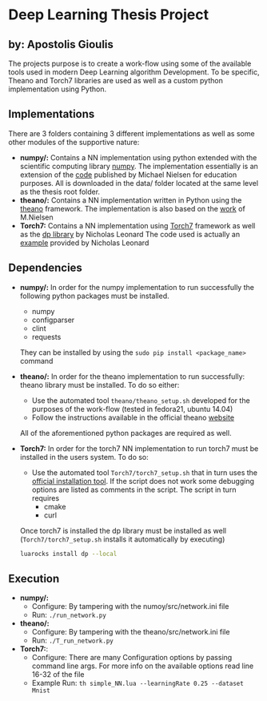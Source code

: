 # Deep Learning Thesis Project
## by: Apostolis Gioulis

The projects purpose is to create a work-flow using some of the available tools used in modern Deep Learning algorithm Development. To be specific, Theano and Torch7 libraries are used as well as a custom python implementation using Python.

## Implementations
There are 3 folders containing 3 different implementations as well as some other modules of the supportive nature:
* __numpy/:__ Contains a NN implementation using python extended with the scientific computing library [numpy](http://www.numpy.org/). The implementation essentially is an extension of the [code](https://github.com/mnielsen/neural-networks-and-deep-learning/blob/master/src/network2.py) published by Michael Nielsen for education purposes. All is downloaded in the data/ folder located at the same level as the thesis root folder.
* __theano/:__ Contains a NN implementation written in Python using the [theano](http://deeplearning.net/software/theano/) framework. The implementation is also based on the [work](https://github.com/mnielsen/neural-networks-and-deep-learning/blob/master/src/network3.py) of M.Nielsen
* __Torch7:__ Contains a NN implementation using [Torch7](http://torch.ch/) framework as well as the [dp library](https://github.com/nicholas-leonard/dp) by Nicholas Leonard
The code used is actually an [example](https://github.com/nicholas-leonard/dp/blob/master/examples/deepinception.lua) provided by Nicholas Leonard

## Dependencies
* __numpy/:__
In order for the numpy implementation to run successfully the following python packages must be installed.
	* numpy
	* configparser
	* clint
	* requests

	They can be installed by using the ```sudo pip install <package_name>``` command


* __theano/:__ In order for the theano implementation to run successfully:
theano library must be installed. To do so either:
	* Use the automated tool ```theano/theano_setup.sh``` developed for the purposes of the work-flow (tested in fedora21, ubuntu 14.04)
	* Follow the instructions available in the official theano [website](http://deeplearning.net/software/theano/install.html)

	All of the aforementioned python packages are required as well.
* __Torch7:__
In order for the torch7 NN implementation to run torch7 must be installed in the users system. To do so:
	* Use the automated tool ```Torch7/torch7_setup.sh``` that in turn uses the [official installation tool](https://github.com/torch/ezinstall). If the script does not work some debugging options are listed as comments in the script. The script in turn requires
		* cmake
		* curl

	Once torch7 is installed the dp library must be installed as well (```Torch7/torch7_setup.sh``` installs it automatically by executing)
	```bash
	luarocks install dp --local
	```
## Execution

* __numpy/:__
	* Configure: By tampering with the  numoy/src/network.ini file
	* Run: ```./run_network.py```
* __theano/:__
	* Configure: By tampering with the  theano/src/network.ini file
	* Run: ```./T_run_network.py```
* __Torch7:__:
	* Configure: There are many Configuration options by passing command line args. For more info on the available options read line 16-32 of the file
	* Example Run: ```th simple_NN.lua --learningRate 0.25 --dataset Mnist```
